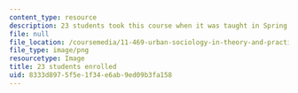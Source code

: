 ```yaml
---
content_type: resource
description: 23 students took this course when it was taught in Spring 2016.
file: null
file_location: /coursemedia/11-469-urban-sociology-in-theory-and-practice-spring-2016/8333d8975f5e1f34e6ab9ed09b3fa158_23.png
file_type: image/png
resourcetype: Image
title: 23 students enrolled
uid: 8333d897-5f5e-1f34-e6ab-9ed09b3fa158
---
```

